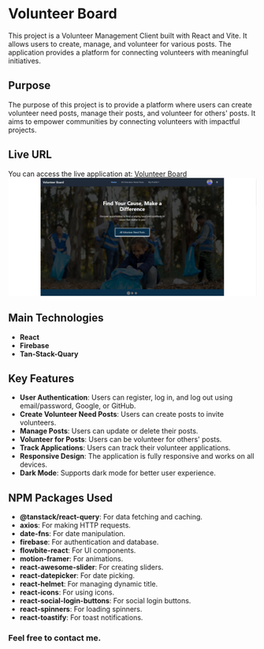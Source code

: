 # Volunteer Board

This project is a Volunteer Management Client built with React and Vite. It allows users to create, manage, and volunteer for various posts. The application provides a platform for connecting volunteers with meaningful initiatives.

## Purpose

The purpose of this project is to provide a platform where users can create volunteer need posts, manage their posts, and volunteer for others' posts. It aims to empower communities by connecting volunteers with impactful projects.

## Live URL

You can access the live application at: [Volunteer Board](https://tasneem-volunteer-board.web.app)
<img src="https://github.com/t4sn33m-s4h4t/Volunteer-Board-Client/blob/main/ss.png" />

## Main Technologies

- **React**
- **Firebase**
- **Tan-Stack-Quary**

## Key Features

- **User Authentication**: Users can register, log in, and log out using email/password, Google, or GitHub.
- **Create Volunteer Need Posts**: Users can create posts to invite volunteers.
- **Manage Posts**: Users can update or delete their posts.
- **Volunteer for Posts**: Users can be volunteer for others' posts.
- **Track Applications**: Users can track their volunteer applications.
- **Responsive Design**: The application is fully responsive and works on all devices.
- **Dark Mode**: Supports dark mode for better user experience.

## NPM Packages Used

- **@tanstack/react-query**: For data fetching and caching.
- **axios**: For making HTTP requests.
- **date-fns**: For date manipulation.
- **firebase**: For authentication and database.
- **flowbite-react**: For UI components.
- **motion-framer**: For animations.
- **react-awesome-slider**: For creating sliders.
- **react-datepicker**: For date picking.
- **react-helmet**: For managing dynamic title.
- **react-icons**: For using icons.
- **react-social-login-buttons**: For social login buttons.
- **react-spinners**: For loading spinners.
- **react-toastify**: For toast notifications.

### Feel free to contact me.
